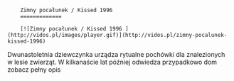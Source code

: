 
        Zimny pocałunek / Kissed 1996 
        =============
        
        [![Zimny pocałunek / Kissed 1996 ](http://vidos.pl/images/player.gif)](http://vidos.pl/zimny-pocalunek-kissed-1996)
        
        
 Dwunastoletnia dziewczynka urządza rytualne pochówki dla znalezionych w lesie zwierząt. W kilkanaście lat później odwiedza przypadkowo dom zobacz pełny opis
    
